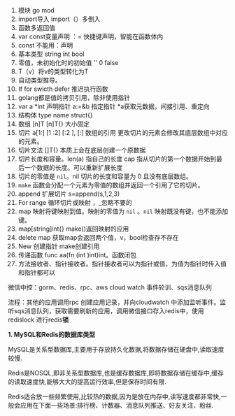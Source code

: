 1. 模块 go mod
2. import导入 import（）多倒入
3. 函数多返回值
4. var const变量声明 ：= 快捷键声明，智能在函数体内
5. const 不能用：声明
6. 基本类型 string int bool
7. 零值，未初始化时的初始值 '' 0 false
8. T（v）将v的类型转化为T
9. 自动类型推导。
10. If for swicth defer 推迟执行函数
11. golang都是值的拷贝引用，除非使用指针
12. var a *int 声明指针 a:=&b 指定指针 *a获取元数据，间接引用、重定向
13. 结构体 type name struct{}
14. 数组 [n]T [n]T{} 大小固定
15. 切片 a[1:] [1 :2] [:2 ], [:] 数组的引用 更改切片的元素会修改其底层数组中对应的元素。
16. 切片文法 []T{} 本质上会在底层创建一个原数据
17. 切片长度和容量。len(a) 指自己的长度 cap 指从切片的第一个数据开始到最后一个数据的长度。可以重新扩展长度
18. 切片的零值是 `nil`。nil 切片的长度和容量为 0 且没有底层数组。
19. `make` 函数会分配一个元素为零值的数组并返回一个引用了它的切片。
20. append 扩展切片 s=append(s,1,2,3)
21. For range 循环切片或映射 ，_忽略不要的
22. map 映射将键映射到值。映射的零值为 `nil` 。`nil` 映射既没有键，也不能添加键。
23. map[string]int{} make()返回映射的应用
24. delete map 获取map会返回两个值，v，bool检查存不存在
25. New 创建指针 make创建引用
26. 传递函数 func aa(fn (int )int)int。函数闭包
27. 方法接收者、指针接收者。指针接收者可以为指针或值，为值为指针时传入值和指针都可以

微信中控：gorm、redis、rpc、aws cloud watch 事件轮训、sqs消息队列

流程：其他的应用调用rpc 创建应用记录，并向cloudwatch 中添加监听事件。监听sqs消息队列，获取需要刷新的应用，调用微信接口存入redis中，使用redislock 进行redis**锁**

**1. MySQL和Redis的数据库类型**

MySQL是关系型数据库,主要用于存放持久化数据,将数据存储在硬盘中,读取速度较慢.

Redis是NOSQL,即非关系型数据库,也是缓存数据库,即将数据存储在缓存中,缓存的读取速度快,能够大大的提高运行效率,但是保存时间有限.

Redis适合放一些频繁使用,比较热的数据,因为是放在内存中,读写速度都非常快,一般会应用在下面一些场景:排行榜、计数器、消息队列推送、好友关注、粉丝.